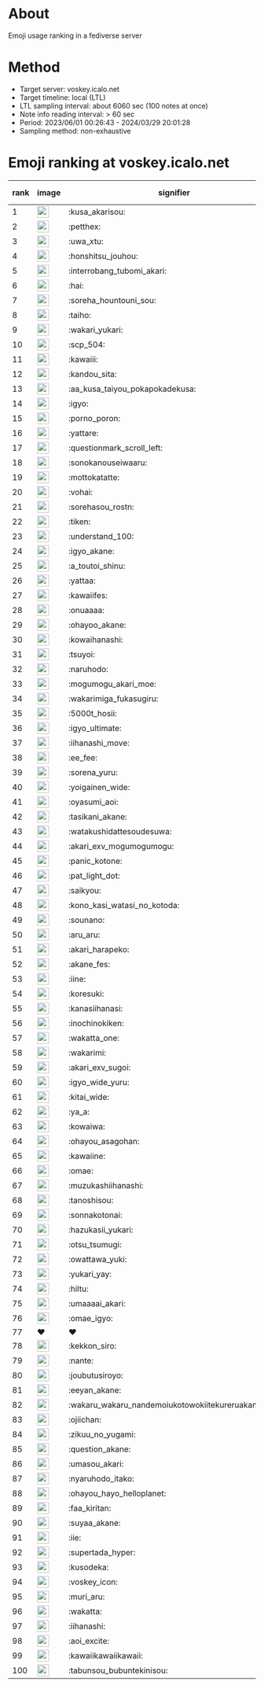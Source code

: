 # About
Emoji usage ranking in a fediverse server

# Method
- Target server: voskey.icalo.net
- Target timeline: local (LTL)
- LTL sampling interval: about 6060 sec (100 notes at once)
- Note info reading interval: > 60 sec
- Period: 2023/06/01 00:26:43 - 2024/03/29 20:01:28 
- Sampling method: non-exhaustive

# Emoji ranking at voskey.icalo.net

|rank|image|signifier|type|frequency score|
|----|----|----|----|----|
|1|<img height="24" src="https://voskey.icalo.net/emoji/kusa_akarisou.webp">|:kusa_akarisou:|custom|22475|
|2|<img height="24" src="https://voskey.icalo.net/emoji/petthex.webp">|:petthex:|custom|15272|
|3|<img height="24" src="https://voskey.icalo.net/emoji/uwa_xtu.webp">|:uwa_xtu:|custom|10814|
|4|<img height="24" src="https://voskey.icalo.net/emoji/honshitsu_jouhou.webp">|:honshitsu_jouhou:|custom|7741|
|5|<img height="24" src="https://voskey.icalo.net/emoji/interrobang_tubomi_akari.webp">|:interrobang_tubomi_akari:|custom|7194|
|6|<img height="24" src="https://voskey.icalo.net/emoji/hai.webp">|:hai:|custom|7058|
|7|<img height="24" src="https://voskey.icalo.net/emoji/soreha_hountouni_sou.webp">|:soreha_hountouni_sou:|custom|6440|
|8|<img height="24" src="https://voskey.icalo.net/emoji/taiho.webp">|:taiho:|custom|6319|
|9|<img height="24" src="https://voskey.icalo.net/emoji/wakari_yukari.webp">|:wakari_yukari:|custom|6305|
|10|<img height="24" src="https://voskey.icalo.net/emoji/scp_504.webp">|:scp_504:|custom|5183|
|11|<img height="24" src="https://voskey.icalo.net/emoji/kawaiii.webp">|:kawaiii:|custom|5066|
|12|<img height="24" src="https://voskey.icalo.net/emoji/kandou_sita.webp">|:kandou_sita:|custom|4469|
|13|<img height="24" src="https://voskey.icalo.net/emoji/aa_kusa_taiyou_pokapokadekusa.webp">|:aa_kusa_taiyou_pokapokadekusa:|custom|4237|
|14|<img height="24" src="https://voskey.icalo.net/emoji/igyo.webp">|:igyo:|custom|4192|
|15|<img height="24" src="https://voskey.icalo.net/emoji/porno_poron.webp">|:porno_poron:|custom|3942|
|16|<img height="24" src="https://voskey.icalo.net/emoji/yattare.webp">|:yattare:|custom|3778|
|17|<img height="24" src="https://voskey.icalo.net/emoji/questionmark_scroll_left.webp">|:questionmark_scroll_left:|custom|3739|
|18|<img height="24" src="https://voskey.icalo.net/emoji/sonokanouseiwaaru.webp">|:sonokanouseiwaaru:|custom|3717|
|19|<img height="24" src="https://voskey.icalo.net/emoji/mottokatatte.webp">|:mottokatatte:|custom|3646|
|20|<img height="24" src="https://voskey.icalo.net/emoji/vohai.webp">|:vohai:|custom|3609|
|21|<img height="24" src="https://voskey.icalo.net/emoji/sorehasou_rostn.webp">|:sorehasou_rostn:|custom|3463|
|22|<img height="24" src="https://voskey.icalo.net/emoji/tiken.webp">|:tiken:|custom|3374|
|23|<img height="24" src="https://voskey.icalo.net/emoji/understand_100.webp">|:understand_100:|custom|3149|
|24|<img height="24" src="https://voskey.icalo.net/emoji/igyo_akane.webp">|:igyo_akane:|custom|2833|
|25|<img height="24" src="https://voskey.icalo.net/emoji/a_toutoi_shinu.webp">|:a_toutoi_shinu:|custom|2833|
|26|<img height="24" src="https://voskey.icalo.net/emoji/yattaa.webp">|:yattaa:|custom|2828|
|27|<img height="24" src="https://voskey.icalo.net/emoji/kawaiifes.webp">|:kawaiifes:|custom|2685|
|28|<img height="24" src="https://voskey.icalo.net/emoji/onuaaaa.webp">|:onuaaaa:|custom|2677|
|29|<img height="24" src="https://voskey.icalo.net/emoji/ohayoo_akane.webp">|:ohayoo_akane:|custom|2665|
|30|<img height="24" src="https://voskey.icalo.net/emoji/kowaihanashi.webp">|:kowaihanashi:|custom|2579|
|31|<img height="24" src="https://voskey.icalo.net/emoji/tsuyoi.webp">|:tsuyoi:|custom|2577|
|32|<img height="24" src="https://voskey.icalo.net/emoji/naruhodo.webp">|:naruhodo:|custom|2458|
|33|<img height="24" src="https://voskey.icalo.net/emoji/mogumogu_akari_moe.webp">|:mogumogu_akari_moe:|custom|2403|
|34|<img height="24" src="https://voskey.icalo.net/emoji/wakarimiga_fukasugiru.webp">|:wakarimiga_fukasugiru:|custom|2312|
|35|<img height="24" src="https://voskey.icalo.net/emoji/5000t_hosii.webp">|:5000t_hosii:|custom|2258|
|36|<img height="24" src="https://voskey.icalo.net/emoji/igyo_ultimate.webp">|:igyo_ultimate:|custom|2155|
|37|<img height="24" src="https://voskey.icalo.net/emoji/iihanashi_move.webp">|:iihanashi_move:|custom|2150|
|38|<img height="24" src="https://voskey.icalo.net/emoji/ee_fee.webp">|:ee_fee:|custom|2103|
|39|<img height="24" src="https://voskey.icalo.net/emoji/sorena_yuru.webp">|:sorena_yuru:|custom|2074|
|40|<img height="24" src="https://voskey.icalo.net/emoji/yoigainen_wide.webp">|:yoigainen_wide:|custom|1996|
|41|<img height="24" src="https://voskey.icalo.net/emoji/oyasumi_aoi.webp">|:oyasumi_aoi:|custom|1965|
|42|<img height="24" src="https://voskey.icalo.net/emoji/tasikani_akane.webp">|:tasikani_akane:|custom|1937|
|43|<img height="24" src="https://voskey.icalo.net/emoji/watakushidattesoudesuwa.webp">|:watakushidattesoudesuwa:|custom|1920|
|44|<img height="24" src="https://voskey.icalo.net/emoji/akari_exv_mogumogumogu.webp">|:akari_exv_mogumogumogu:|custom|1757|
|45|<img height="24" src="https://voskey.icalo.net/emoji/panic_kotone.webp">|:panic_kotone:|custom|1755|
|46|<img height="24" src="https://voskey.icalo.net/emoji/pat_light_dot.webp">|:pat_light_dot:|custom|1734|
|47|<img height="24" src="https://voskey.icalo.net/emoji/saikyou.webp">|:saikyou:|custom|1732|
|48|<img height="24" src="https://voskey.icalo.net/emoji/kono_kasi_watasi_no_kotoda.webp">|:kono_kasi_watasi_no_kotoda:|custom|1670|
|49|<img height="24" src="https://voskey.icalo.net/emoji/sounano.webp">|:sounano:|custom|1656|
|50|<img height="24" src="https://voskey.icalo.net/emoji/aru_aru.webp">|:aru_aru:|custom|1653|
|51|<img height="24" src="https://voskey.icalo.net/emoji/akari_harapeko.webp">|:akari_harapeko:|custom|1652|
|52|<img height="24" src="https://voskey.icalo.net/emoji/akane_fes.webp">|:akane_fes:|custom|1628|
|53|<img height="24" src="https://voskey.icalo.net/emoji/iine.webp">|:iine:|custom|1617|
|54|<img height="24" src="https://voskey.icalo.net/emoji/koresuki.webp">|:koresuki:|custom|1590|
|55|<img height="24" src="https://voskey.icalo.net/emoji/kanasiihanasi.webp">|:kanasiihanasi:|custom|1533|
|56|<img height="24" src="https://voskey.icalo.net/emoji/inochinokiken.webp">|:inochinokiken:|custom|1518|
|57|<img height="24" src="https://voskey.icalo.net/emoji/wakatta_one.webp">|:wakatta_one:|custom|1498|
|58|<img height="24" src="https://voskey.icalo.net/emoji/wakarimi.webp">|:wakarimi:|custom|1489|
|59|<img height="24" src="https://voskey.icalo.net/emoji/akari_exv_sugoi.webp">|:akari_exv_sugoi:|custom|1441|
|60|<img height="24" src="https://voskey.icalo.net/emoji/igyo_wide_yuru.webp">|:igyo_wide_yuru:|custom|1420|
|61|<img height="24" src="https://voskey.icalo.net/emoji/kitai_wide.webp">|:kitai_wide:|custom|1363|
|62|<img height="24" src="https://voskey.icalo.net/emoji/ya_a.webp">|:ya_a:|custom|1313|
|63|<img height="24" src="https://voskey.icalo.net/emoji/kowaiwa.webp">|:kowaiwa:|custom|1301|
|64|<img height="24" src="https://voskey.icalo.net/emoji/ohayou_asagohan.webp">|:ohayou_asagohan:|custom|1284|
|65|<img height="24" src="https://voskey.icalo.net/emoji/kawaiine.webp">|:kawaiine:|custom|1269|
|66|<img height="24" src="https://voskey.icalo.net/emoji/omae.webp">|:omae:|custom|1234|
|67|<img height="24" src="https://voskey.icalo.net/emoji/muzukashiihanashi.webp">|:muzukashiihanashi:|custom|1220|
|68|<img height="24" src="https://voskey.icalo.net/emoji/tanoshisou.webp">|:tanoshisou:|custom|1204|
|69|<img height="24" src="https://voskey.icalo.net/emoji/sonnakotonai.webp">|:sonnakotonai:|custom|1187|
|70|<img height="24" src="https://voskey.icalo.net/emoji/hazukasii_yukari.webp">|:hazukasii_yukari:|custom|1146|
|71|<img height="24" src="https://voskey.icalo.net/emoji/otsu_tsumugi.webp">|:otsu_tsumugi:|custom|1137|
|72|<img height="24" src="https://voskey.icalo.net/emoji/owattawa_yuki.webp">|:owattawa_yuki:|custom|1135|
|73|<img height="24" src="https://voskey.icalo.net/emoji/yukari_yay.webp">|:yukari_yay:|custom|1132|
|74|<img height="24" src="https://voskey.icalo.net/emoji/hiltu.webp">|:hiltu:|custom|1118|
|75|<img height="24" src="https://voskey.icalo.net/emoji/umaaaai_akari.webp">|:umaaaai_akari:|custom|1092|
|76|<img height="24" src="https://voskey.icalo.net/emoji/omae_igyo.webp">|:omae_igyo:|custom|1088|
|77|❤|❤|unicode|1082|
|78|<img height="24" src="https://voskey.icalo.net/emoji/kekkon_siro.webp">|:kekkon_siro:|custom|1078|
|79|<img height="24" src="https://voskey.icalo.net/emoji/nante.webp">|:nante:|custom|1075|
|80|<img height="24" src="https://voskey.icalo.net/emoji/joubutusiroyo.webp">|:joubutusiroyo:|custom|1074|
|81|<img height="24" src="https://voskey.icalo.net/emoji/eeyan_akane.webp">|:eeyan_akane:|custom|1063|
|82|<img height="24" src="https://voskey.icalo.net/emoji/wakaru_wakaru_nandemoiukotowokiitekureruakanetyan.webp">|:wakaru_wakaru_nandemoiukotowokiitekureruakanetyan:|custom|1060|
|83|<img height="24" src="https://voskey.icalo.net/emoji/ojiichan.webp">|:ojiichan:|custom|1055|
|84|<img height="24" src="https://voskey.icalo.net/emoji/zikuu_no_yugami.webp">|:zikuu_no_yugami:|custom|1050|
|85|<img height="24" src="https://voskey.icalo.net/emoji/question_akane.webp">|:question_akane:|custom|1041|
|86|<img height="24" src="https://voskey.icalo.net/emoji/umasou_akari.webp">|:umasou_akari:|custom|1039|
|87|<img height="24" src="https://voskey.icalo.net/emoji/nyaruhodo_itako.webp">|:nyaruhodo_itako:|custom|1027|
|88|<img height="24" src="https://voskey.icalo.net/emoji/ohayou_hayo_helloplanet.webp">|:ohayou_hayo_helloplanet:|custom|1018|
|89|<img height="24" src="https://voskey.icalo.net/emoji/faa_kiritan.webp">|:faa_kiritan:|custom|1003|
|90|<img height="24" src="https://voskey.icalo.net/emoji/suyaa_akane.webp">|:suyaa_akane:|custom|1002|
|91|<img height="24" src="https://voskey.icalo.net/emoji/iie.webp">|:iie:|custom|996|
|92|<img height="24" src="https://voskey.icalo.net/emoji/supertada_hyper.webp">|:supertada_hyper:|custom|995|
|93|<img height="24" src="https://voskey.icalo.net/emoji/kusodeka.webp">|:kusodeka:|custom|987|
|94|<img height="24" src="https://voskey.icalo.net/emoji/voskey_icon.webp">|:voskey_icon:|custom|979|
|95|<img height="24" src="https://voskey.icalo.net/emoji/muri_aru.webp">|:muri_aru:|custom|960|
|96|<img height="24" src="https://voskey.icalo.net/emoji/wakatta.webp">|:wakatta:|custom|947|
|97|<img height="24" src="https://voskey.icalo.net/emoji/iihanashi.webp">|:iihanashi:|custom|936|
|98|<img height="24" src="https://voskey.icalo.net/emoji/aoi_excite.webp">|:aoi_excite:|custom|923|
|99|<img height="24" src="https://voskey.icalo.net/emoji/kawaiikawaiikawaii.webp">|:kawaiikawaiikawaii:|custom|915|
|100|<img height="24" src="https://voskey.icalo.net/emoji/tabunsou_bubuntekinisou.webp">|:tabunsou_bubuntekinisou:|custom|913|
